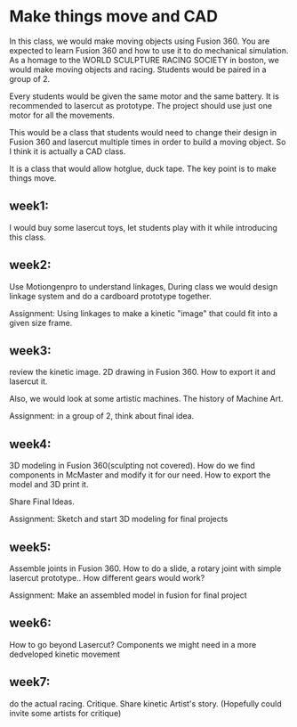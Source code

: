 # Make things move and CAD

In this class, we would make moving objects using Fusion 360. You are expected to learn Fusion 360 and how to use it to do mechanical simulation. As a homage to the WORLD SCULPTURE RACING SOCIETY in boston, we would make moving objects and racing. Students would be paired in a group of 2.

Every students would be given the same motor and the same battery. It is recommended to lasercut as prototype. The project should use just one motor for all the movements.

This would be a class that students would need to change their design in Fusion 360 and lasercut multiple times in order to build a moving object. So I think it is actually a CAD class.

It is a class that would allow hotglue, duck tape. The key point is to make things move.

## week1:

I would buy some lasercut toys, let students play with it while introducing this class. 

## week2:

Use Motiongenpro to understand linkages, During class we would design linkage system and do a cardboard prototype together.

Assignment: Using linkages to make a kinetic "image" that could fit into a given size frame.

## week3:

review the kinetic image. 2D drawing in Fusion 360. How to export it and lasercut it.

Also, we would look at some artistic machines. The history of Machine Art. 

Assignment: in a group of 2, think about final idea.

## week4:

3D modeling in Fusion 360(sculpting not covered). How do we find components in McMaster and modify it for our need. How to export the model and 3D print it.

Share Final Ideas.

Assignment: Sketch and start 3D modeling for final projects 

## week5: 

Assemble joints in Fusion 360. How to do a slide, a rotary joint with simple lasercut prototype.. How different gears would work? 

Assignment: Make an assembled model in fusion for final project

## week6:

How to go beyond Lasercut? Components we might need in a more dedveloped kinetic movement

## week7:

do the actual racing. Critique. Share kinetic Artist's story. (Hopefully could invite some artists for critique)
